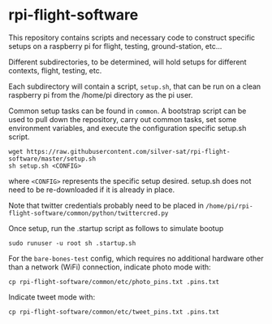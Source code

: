 # rpi-flight-software

This repository contains scripts and necessary code to construct specific setups on a raspberry pi for flight, testing, ground-station, etc...

Different subdirectories, to be determined, will hold setups for different contexts, flight, testing, etc. 

Each subdirectory will contain a script, `setup.sh`, that can be run on a clean raspberry pi from the /home/pi directory as the pi user.

Common setup tasks can be found in `common`. A bootstrap script can be used to pull down the repository, carry out common tasks, set some environment variables, and execute the configuration specific setup.sh script. 

```
wget https://raw.githubusercontent.com/silver-sat/rpi-flight-software/master/setup.sh
sh setup.sh <CONFIG>
```

where `<CONFIG>` represents the specific setup desired. setup.sh does not need to be re-downloaded if it is already in place. 

Note that twitter credentials probably need to be placed in `/home/pi/rpi-flight-software/common/python/twittercred.py`

Once setup, run the .startup script as follows to simulate bootup
```
sudo runuser -u root sh .startup.sh 
```

For the `bare-bones-test` config, which requires no additional hardware other than a network (WiFi) connection, indicate photo mode with:
```
cp rpi-flight-software/common/etc/photo_pins.txt .pins.txt
```
Indicate tweet mode with:
```
cp rpi-flight-software/common/etc/tweet_pins.txt .pins.txt
```

